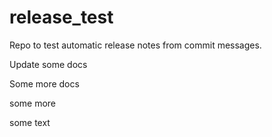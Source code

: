 # release_test

Repo to test automatic release notes from commit messages.

Update some docs

Some more docs

some more


some text
